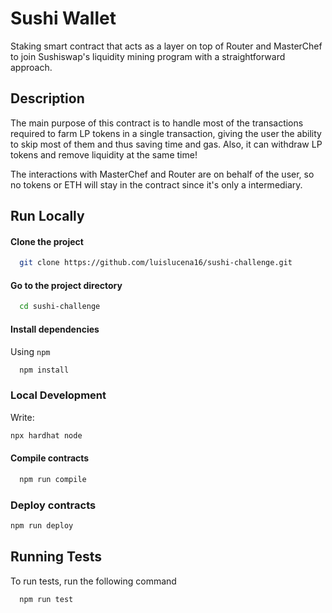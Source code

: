 # Sushi Wallet

Staking smart contract that acts as a layer on top of Router and MasterChef to join Sushiswap's liquidity mining program with a straightforward approach.

## Description

The main purpose of this contract is to handle most of the transactions required to farm LP tokens in a single transaction, giving the user the ability to skip most of them and thus saving time and gas. Also, it can withdraw LP tokens and remove liquidity at the same time!

The interactions with MasterChef and Router are on behalf of the user, so no tokens or ETH will stay in the contract since it's only a intermediary.

## Run Locally

#### Clone the project

```bash
  git clone https://github.com/luislucena16/sushi-challenge.git
```

#### Go to the project directory

```bash
  cd sushi-challenge
```

#### Install dependencies

Using `npm`

```bash
  npm install
```

### Local Development

Write:

```bash
npx hardhat node
```

#### Compile contracts

```bash
  npm run compile
```

### Deploy contracts

```bash
npm run deploy
```

## Running Tests

To run tests, run the following command

```bash
  npm run test
```